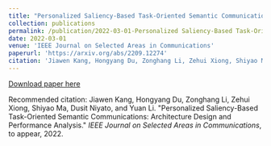 ```yaml
---
title: "Personalized Saliency-Based Task-Oriented Semantic Communications: Architecture Design and Performance Analysis"
collection: publications
permalink: /publication/2022-03-01-Personalized Saliency-Based Task-Oriented Semantic Communications Architecture Design and Performance
date: 2022-03-01
venue: 'IEEE Journal on Selected Areas in Communications'
paperurl: 'https://arxiv.org/abs/2209.12274'
citation: 'Jiawen Kang, Hongyang Du, Zonghang Li, Zehui Xiong, Shiyao Ma, Dusit Niyato, and Yuan Li. "Personalized Saliency-Based Task-Oriented Semantic Communications: Architecture Design and Performance Analysis." <i>IEEE Journal on Selected Areas in Communications</i>, to appear, 2022.'
---
```


[Download paper here](https://arxiv.org/abs/2209.12274)

Recommended citation: Jiawen Kang, Hongyang Du, Zonghang Li, Zehui Xiong, Shiyao Ma, Dusit Niyato, and Yuan Li. "Personalized Saliency-Based Task-Oriented Semantic Communications: Architecture Design and Performance Analysis." <i>IEEE Journal on Selected Areas in Communications</i>, to appear, 2022.